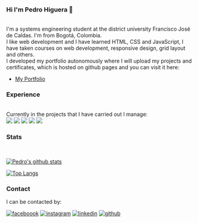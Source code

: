 <!--
**PedroHigueraG/PedroHigueraG** is a ✨ _special_ ✨ repository because its `README.md` (this file) appears on your GitHub profile.
Here are some ideas to get you started:
- 🔭 I’m currently working on ...
- 🌱 I’m currently learning ...
- 👯 I’m looking to collaborate on ...
- 🤔 I’m looking for help with ...
- 💬 Ask me about ...
- 📫 How to reach me: ...
- 😄 Pronouns: ...
- ⚡ Fun fact: ...
-->

### Hi I'm Pedro Higuera 🤙
<br>
I'm a systems engineering student at the district university Francisco José de Caldas. I'm from Bogotá, Colombia.
<br>
I like web development and I have learned HTML, CSS and JavaScript, I have taken courses on web development, responsive design, grid layout and others.
<br>
I developed my portfolio autonomously where I will upload my projects and certificates, which is hosted on github pages and you can visit it here:

- [My Portfolio](https://pedrohiguerag.github.io/ )

### Experience
<br>
Currently in the projects that I have carried out I manage:
<br>
<img src='https://img.shields.io/badge/HTML5-E34F26?style=for-the-badge&logo=html5&logoColor=white'>

<img src='https://img.shields.io/badge/CSS3-1572B6?style=for-the-badge&logo=css3&logoColor=white'>

<img src='https://img.shields.io/badge/JavaScript-323330?style=for-the-badge&logo=javascript&logoColor=F7DF1E'>

<img src='https://img.shields.io/badge/Java-ED8B00?style=for-the-badge&logo=java&logoColor=white'>

<img src='https://img.shields.io/badge/PostgreSQL-316192?style=for-the-badge&logo=postgresql&logoColor=white'>

### Stats
<br>

[![Pedro's github stats](https://github-readme-stats.vercel.app/api?username=PedroHigueraG&show_icons=true&theme=dark)](https://github.com/anuraghazra/github-readme-stats)

[![Top Langs](https://github-readme-stats.vercel.app/api/top-langs/?username=PedroHigueraG&theme=dark)](https://github.com/anuraghazra/github-readme-stats)

### Contact

I can be contacted by:

[<img aling='left' alt='faceboook'  src="https://img.shields.io/badge/Facebook-1877F2?style=for-the-badge&logo=facebook&logoColor=white"/>][facebook]
[<img aling='left' alt='instagram'  src="https://img.shields.io/badge/Instagram-E4405F?style=for-the-badge&logo=instagram&logoColor=white"/>][instagram]
[<img aling='left' alt='linkedin'  src="https://img.shields.io/badge/LinkedIn-0077B5?style=for-the-badge&logo=linkedin&logoColor=white"/>][linkedin]
[<img aling='left' alt='github'  src="https://img.shields.io/badge/GitHub-100000?style=for-the-badge&logo=github&logoColor=white"/>][github]

[facebook]:https://www.facebook.com/Pedro664
[instagram]:https://www.instagram.com/higuerapedro664/
[linkedin]:https://www.linkedin.com/in/pedrohiguerag/
[github]:https://github.com/PedroHigueraG
